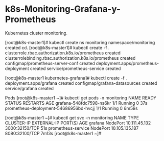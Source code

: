 # k8s-Monitoring-Grafana-y-Prometheus
Kubernetes cluster monitoring.


[root@k8s-master1]# kubectl create ns monitoring
namespace/monitoring created
cd.
[root@k8s-master1]# kubectl create -f .
clusterrole.rbac.authorization.k8s.io/prometheus created
clusterrolebinding.rbac.authorization.k8s.io/prometheus created
configmap/prometheus-server-conf created
deployment.apps/prometheus-deployment created
service/prometheus-service created


[root@k8s-master1 kubernetes-grafana]# kubectl create  -f .
deployment.apps/grafana created
configmap/grafana-datasources created
service/grafana created

Pods
[root@k8s-master1 ~]# kubectl get pods -n monitoring
NAME                                     READY   STATUS    RESTARTS   AGE
grafana-548fdc7598-ns6kr                 1/1     Running   0          37s
prometheus-deployment-54686956bd-hvcjj   1/1     Running   0          6m59s

[root@k8s-master1 ~]# kubectl get svc -n monitoring
NAME                 TYPE       CLUSTER-IP       EXTERNAL-IP   PORT(S)          AGE
grafana              NodePort   10.111.45.132    <none>        3000:32150/TCP   51s
prometheus-service   NodePort   10.105.135.187   <none>        8080:32100/TCP   7m13s
[root@k8s-master1 ~]# 



